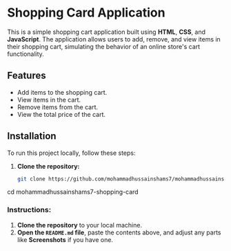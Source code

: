 # Shopping Card Application

This is a simple shopping cart application built using **HTML**, **CSS**, and **JavaScript**. The application allows users to add, remove, and view items in their shopping cart, simulating the behavior of an online store's cart functionality.

## Features

- Add items to the shopping cart.
- View items in the cart.
- Remove items from the cart.
- View the total price of the cart.

## Installation

To run this project locally, follow these steps:

1. **Clone the repository:**
   ```bash
   git clone https://github.com/mohammadhussainshams7/mohammadhussainshams7-shopping-card.git
cd mohammadhussainshams7-shopping-card
### Instructions:
1. **Clone the repository** to your local machine.
2. **Open the `README.md` file**, paste the contents above, and adjust any parts like **Screenshots** if you have one.
